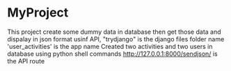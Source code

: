 # MyProject
This project create some dummy data in database then get those data and dispalay in json format usinf API, 
"trydjango" is the django files folder name
'user_activities' is the app name 
Created two activities and two users in database using python shell commands
http://127.0.0.1:8000/sendjson/ is the API route
